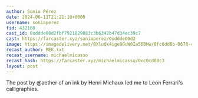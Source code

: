 ```yaml
---
author: Sonia Pérez
date: 2024-06-11T21:21:10+0000
username: soniaperez
fid: 432160
cast_id: 0xddde00d2fbf7921829083c3b6342b47d34ec39c7
cast: https://farcaster.xyz/soniaperez/0xddde00d2
image: https://imagedelivery.net/BXluQx4ige9GuW0Ia56BHw/8fc6dd6b-0678-4a46-9ac5-4dd96dfe4e00/original
recast_author: MEK.txt
recast_username: michaelmicasso
recast_hash: https://farcaster.xyz/michaelmicasso/0xc0cd08c3
layout: post
---
```


The post by @aether of an ink by Henri Michaux led me to Leon Ferrari's calligraphies.

<img src='https://imagedelivery.net/BXluQx4ige9GuW0Ia56BHw/8fc6dd6b-0678-4a46-9ac5-4dd96dfe4e00/original' alt='' referrerpolicy='no-referrer'/>
